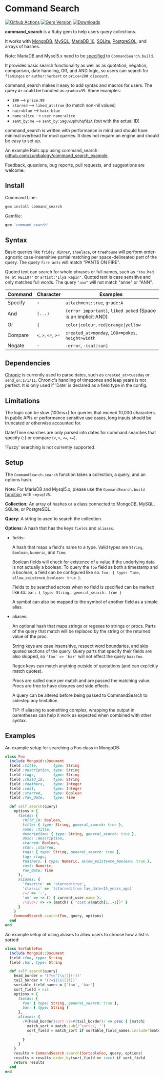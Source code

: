 # Command Search
[![Github Actions](https://github.com/zumbalogy/command_search/workflows/Tests/badge.svg)](https://github.com/zumbalogy/command_search/actions?query=workflow%3ATests)
[![Gem Version](https://badge.fury.io/rb/command_search.svg)](https://badge.fury.io/rb/command_search)
[![Downloads](https://img.shields.io/gem/dt/command_search.svg?style=flat)](https://rubygems.org/gems/command_search)

**command_search** is a Ruby gem to help users query collections.

It works with
[MongoDB](https://www.mongodb.com/),
[MySQL](https://www.mysql.com/),
[MariaDB 10](https://mariadb.org/),
[SQLite](https://www.sqlite.org/),
[PostgreSQL](https://www.postgresql.org/),
and arrays of hashes.

Note: MariaDB and Mysql5.x need to be
[specified](#Setup)
to `CommandSearch.build`.

It provides basic search functionality as well as as quotation, negation, comparison, date handling, OR, and AND logic, so users can search for `flamingos` or `author:herbert` or `price<200 discount`.

command_search makes it easy to add syntax and macros for users.
The query `A+` could be handled as `grade>=95`.
Some examples:
* `$99` --> `price:99`
* `starred` --> `liked_at:true` (to match non-nil values)
* `hair=blue` --> `hair:blue`
* `name:alice` --> `user_name:alice`
* `sent_by:me` --> `sent_by:59guwJphUhqfd2A` (but with the actual ID)

command_search is written with performance in mind and should have minimal overhead for most queries.
It does not require an engine and should be easy to set up.

An example Rails app using command_search: [github.com/zumbalogy/command_search_example](https://github.com/zumbalogy/command_search_example).

Feedback, questions, bug reports, pull requests, and suggestions are welcome.

## Install
Command Line:
```ruby
gem install command_search
```
Gemfile:
```ruby
gem 'command_search'
```

## Syntax
Basic queries like `friday dinner`, `shoelace`, or `treehouse` will perform order-agnostic case-insensitive partial matching per space-delineated part of the query.
The query `fire ants` will match "PANTS ON FIRE".

Quoted text can search for whole phrases or full names, such as `"You had me at HELLO!"` or `artist:"Ilya Repin"`.
Quoted text is case sensitive and only matches full words.
The query `"ann"` will not match "anne" or "ANN".


| Command | Character            | Examples                               |
| ----    | -----                | ----------                             |
| Specify | `:`                  | `attachment:true`, `grade:A`           |
| And     | `(...)`              | `(error important)`, `liked poked` (Space is an implicit AND) |
| Or      | `\|`                 | `color\|colour`, `red\|orange\|yellow` |
| Compare | `<`, `>`, `<=`, `>=` | `created_at<monday`, `100<=pokes`, `height>width`      |
| Negate  | `-`                  | `-error`, `-(sat\|sun)`                |

## Dependencies
[Chronic](https://github.com/mojombo/chronic)
is currently used to parse dates, such as `created_at>tuesday` or `send_on:1/1/11`.
Chronic's handling of timezones and leap years is not perfect.
It is only used if 'Date' is declared as a field type in the config.

## Limitations
The logic can be slow (100ms+) for queries that exceed 10,000 characters.
In public APIs or performance sensitive use cases, long inputs should
be truncated or otherwise accounted for.

Date/Time searches are only parsed into dates for command searches that
specify (`:`) or compare (`<`, `>`, `<=`, `>=`).

'Fuzzy' searching is not currently supported.

## Setup
The `CommandSearch.search` function takes a collection, a query, and an options hash.

Note: For MariaDB and Mysql5.x, please use the `CommandSearch.build`
[function](https://github.com/zumbalogy/command_search/blob/master/lib/command_search.rb)
with `:mysqlV5`.

**Collection:**
An array of hashes or a class connected to MongoDB, MySQL, SQLite, or PostgreSQL.

**Query:**
A string to used to search the collection.

**Options:**
A hash that has the keys `fields` and `aliases`.

 - fields:

   A hash that maps a field's name to a type. Valid types are `String`, `Boolean`, `Numeric`, and `Time`.

   Boolean fields will check for existence of a value if the underlying data is not actually a boolean.
   To query the `foo` field as both a timestamp and a boolean, a field can be configured like so:
   `foo: { type: Time, allow_existence_boolean: true }`.

    Fields to be searched across when no field is specified can be marked like so:
    `bar: { type: String, general_search: true }`

    A symbol can also be mapped to the symbol of another field as a simple alias.

 - aliases:

   An optional hash that maps strings or regexes to strings or procs.
   Parts of the query that match will be replaced by the string or the returned value of the proc.

   String keys are case insensitive, respect word boundaries, and skip quoted sections of the query.
   Query parts that specify their fields are also skipped, so `'foo' => 'bar'` will not effect the query `baz:foo`.

   Regex keys can match anything outside of quotations (and can explicitly match quotes).

   Procs are called once per match and are passed the matching value.
   Procs are free to have closures and side effects.

   A query can be altered before being passed to CommandSearch to sidestep any limitation.

   TIP: If aliasing to something complex, wrapping the output in parentheses can help it work as expected when combined with other syntax.

## Examples

An example setup for searching a Foo class in MongoDB:
```ruby
class Foo
  include Mongoid::Document
  field :title,       type: String
  field :description, type: String
  field :tags,        type: String
  field :child_id,    type: String
  field :feathers,    type: Integer
  field :cost,        type: Integer
  field :starred,     type: Boolean
  field :fav_date,    type: Time

  def self.search(query)
    options = {
      fields: {
        child_id: Boolean,
        title: { type: String, general_search: true },
        name: :title,
        description: { type: String, general_search: true },
        desc: :description,
        starred: Boolean,
        star: :starred,
        tags: { type: String, general_search: true },
        tag: :tags,
        feathers: { type: Numeric, allow_existence_boolean: true },
        cost: Numeric,
        fav_date: Time
      },
      aliases: {
        'favorite' => 'starred:true',
        'classic' => '(starred:true fav_date<15_years_ago)'
        /=/ => ':',
        'me' => -> () { current_user.name },
        /\$\d+/ => -> (match) { "cost:#{match[1..-1]}" }
      }
    }
    CommandSearch.search(Foo, query, options)
  end
end
```

An example setup of using aliases to allow users to choose how a list is sorted:
```ruby
class SortableFoo
  include Mongoid::Document
  field :foo, type: String
  field :bar, type: String

  def self.search(query)
    head_border = '(?<=^|\s|[|(-])'
    tail_border = '(?=$|\s|[|)])'
    sortable_field_names = ['foo', 'bar']
    sort_field = nil
    options = {
      fields: {
        foo: { type: String, general_search: true },
        bar: { type: String }
      },
      aliases: {
        /#{head_border}sort:\S+#{tail_border}/ => proc { |match|
          match_sort = match.sub(/^sort:/, '')
          sort_field = match_sort if sortable_field_names.include?(match_sort)
          ''
        }
      }
    }
    results = CommandSearch.search(SortableFoo, query, options)
    results = results.order_by(sort_field => :asc) if sort_field
    return results
  end
end
